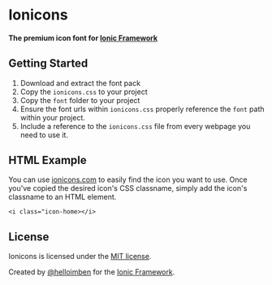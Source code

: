# Ionicons

#### The premium icon font for [Ionic Framework](http://ionicframework.com/)


## Getting Started

 1. Download and extract the font pack
 2. Copy the `ionicons.css` to your project
 3. Copy the `font` folder to your project
 4. Ensure the font urls within `ionicons.css` properly reference the `font` path within your project.
 5. Include a reference to the `ionicons.css` file from every webpage you need to use it.


## HTML Example

You can use [ionicons.com](http://ionicons.com) to easily find the icon you want to use. Once you've copied the desired icon's CSS classname, simply add the icon's classname to an HTML element.

    <i class="icon-home></i>


## License

Ionicons is licensed under the [MIT license](http://opensource.org/licenses/MIT).


Created by [@helloimben](https://twitter.com/helloimben) for the [Ionic Framework](http://ionicframework.com/).
